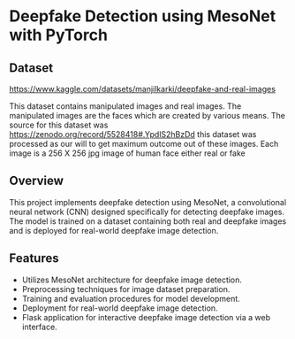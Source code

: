 

# Deepfake Detection using MesoNet with PyTorch

## Dataset

https://www.kaggle.com/datasets/manjilkarki/deepfake-and-real-images

This dataset contains manipulated images and real images. The manipulated images are the faces which are created by various means. The source for this dataset was https://zenodo.org/record/5528418#.YpdlS2hBzDd
this dataset was processed as our will to get maximum outcome out of these images. Each image is a 256 X 256 jpg image of human face either real or fake

## Overview

This project implements deepfake detection using MesoNet, a convolutional neural network (CNN) designed specifically for detecting deepfake images. The model is trained on a dataset containing both real and deepfake images and is deployed for real-world deepfake image detection.

## Features
- Utilizes MesoNet architecture for deepfake image detection.
- Preprocessing techniques for image dataset preparation.
- Training and evaluation procedures for model development.
- Deployment for real-world deepfake image detection.
- Flask application for interactive deepfake image detection via a web interface.

